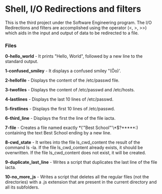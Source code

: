 # Shell, I/O Redirections and filters
This is the third project under the Software Engineering program.
The I/O Redirections and filters are accomplished using the operator (<, >, >>) which aids in the input and output of data to be redirected to a file.

### Files

**0-hello_world** - It prints "Hello, World", followed by a new line to the standard output.

**1-confused_smiley** - It displays a confused smiley "(Ôo)'.

**2-hellofile** - Displays the content of the /etc/passwd file.

**3-twofiles** - Displays the content of /etc/passwd and /etc/hosts.

**4-lastlines** - Displays the last 10 lines of /etc/passwd.

**5-firstlines** - Displays the first 10 lines of /etc/passwd.

**6-third_line** - Displays the first the line of the file iacta.

**7-file** - Creates a file named exactly \*\\'"Best School"\'\\*$\?\*\*\*\*\*:) containing the text Best School ending by a new line.

**8-cwd_state** - It writes into the file ls_cwd_content the result of the command ls -la. If the file ls_cwd_content already exists, it should be overwritten. If the file ls_cwd_content does not exist, it will be created.

**9-duplicate_last_line** - Writes a script that duplicates the last line of the file iacta.

**10-no_more_js** - Writes a script that deletes all the regular files (not the directories) with a .js extension that are present in the current directory and all its subfolders.
